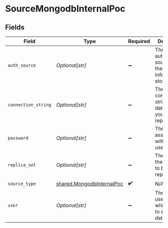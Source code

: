 # SourceMongodbInternalPoc


## Fields

| Field                                                                  | Type                                                                   | Required                                                               | Description                                                            | Example                                                                |
| ---------------------------------------------------------------------- | ---------------------------------------------------------------------- | ---------------------------------------------------------------------- | ---------------------------------------------------------------------- | ---------------------------------------------------------------------- |
| `auth_source`                                                          | *Optional[str]*                                                        | :heavy_minus_sign:                                                     | The authentication source where the user information is stored.        | admin                                                                  |
| `connection_string`                                                    | *Optional[str]*                                                        | :heavy_minus_sign:                                                     | The connection string of the database that you want to replicate..     | mongodb+srv://example.mongodb.net                                      |
| `password`                                                             | *Optional[str]*                                                        | :heavy_minus_sign:                                                     | The password associated with this username.                            |                                                                        |
| `replica_set`                                                          | *Optional[str]*                                                        | :heavy_minus_sign:                                                     | The name of the replica set to be replicated.                          |                                                                        |
| `source_type`                                                          | [shared.MongodbInternalPoc](../../models/shared/mongodbinternalpoc.md) | :heavy_check_mark:                                                     | N/A                                                                    |                                                                        |
| `user`                                                                 | *Optional[str]*                                                        | :heavy_minus_sign:                                                     | The username which is used to access the database.                     |                                                                        |